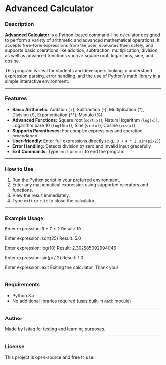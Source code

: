 # Advanced Calculator

### Description

**Advanced Calculator** is a Python-based command-line calculator designed to perform a variety of arithmetic and advanced mathematical operations. It accepts free-form expressions from the user, evaluates them safely, and supports basic operations like addition, subtraction, multiplication, division, as well as advanced functions such as square root, logarithms, sine, and cosine.

This program is ideal for students and developers looking to understand expression parsing, error handling, and the use of Python's math library in a simple interactive environment.

---

### Features

- **Basic Arithmetic:** Addition (+), Subtraction (-), Multiplication (*), Division (/), Exponentiation (**), Modulo (%)
- **Advanced Functions:** Square root (`sqrt(x)`), Natural logarithm (`log(x)`), Logarithm base 10 (`log10(x)`), Sine (`sin(x)`), Cosine (`cos(x)`)
- **Supports Parentheses:** For complex expressions and operation precedence
- **User-friendly:** Enter full expressions directly (e.g., `3 + 4 * 2`, `sin(pi/2)`)
- **Error Handling:** Detects division by zero and invalid input gracefully
- **Exit Commands:** Type `exit` or `quit` to end the program

---

### How to Use

1. Run the Python script in your preferred environment.
2. Enter any mathematical expression using supported operators and functions.
3. View the result immediately.
4. Type `exit` or `quit` to close the calculator.

---

### Example Usage

Enter expression: 5 + 7 * 2
Result: 19

Enter expression: sqrt(25)
Result: 5.0

Enter expression: log(10)
Result: 2.302585092994046

Enter expression: sin(pi / 2)
Result: 1.0

Enter expression: exit
Exiting the calculator. Thank you!



---

### Requirements

- Python 3.x
- No additional libraries required (uses built-in `math` module)

---

### Author

Made by Istiaq for testing and learning purposes.

---

### License

This project is open-source and free to use.
